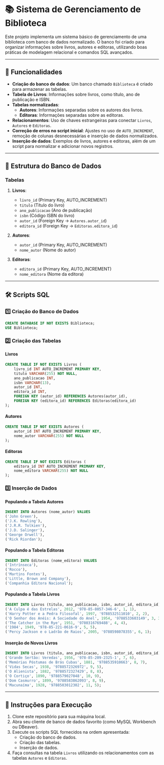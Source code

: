 # 📚 Sistema de Gerenciamento de Biblioteca

Este projeto implementa um sistema básico de gerenciamento de uma biblioteca com banco de dados normalizado. O banco foi criado para organizar informações sobre livros, autores e editoras, utilizando boas práticas de modelagem relacional e comandos SQL avançados.

---

## 🚀 Funcionalidades

- **Criação do banco de dados**: Um banco chamado `Biblioteca` é criado para armazenar as tabelas.
- **Tabela de Livros**: Informações sobre livros, como título, ano de publicação e ISBN.
- **Tabelas normalizadas**:
  - **Autores**: Informações separadas sobre os autores dos livros.
  - **Editoras**: Informações separadas sobre as editoras.
- **Relacionamentos**: Uso de chaves estrangeiras para conectar `Livros`, `Autores` e `Editoras`.
- **Correção de erros no script inicial**: Ajustes no uso de `AUTO_INCREMENT`, remoção de colunas desnecessárias e inserção de dados normalizados.
- **Inserção de dados**: Exemplos de livros, autores e editoras, além de um script para normalizar e adicionar novos registros.

---

## 📂 Estrutura do Banco de Dados

### Tabelas
1. **Livros**:
   - `livro_id` (Primary Key, AUTO_INCREMENT)
   - `titulo` (Título do livro)
   - `ano_publicacao` (Ano de publicação)
   - `isbn` (Código ISBN do livro)
   - `autor_id` (Foreign Key → `Autores.autor_id`)
   - `editora_id` (Foreign Key → `Editoras.editora_id`)

2. **Autores**:
   - `autor_id` (Primary Key, AUTO_INCREMENT)
   - `nome_autor` (Nome do autor)

3. **Editoras**:
   - `editora_id` (Primary Key, AUTO_INCREMENT)
   - `nome_editora` (Nome da editora)

---

## 🛠️ Scripts SQL

### 1️⃣ Criação do Banco de Dados
```sql
CREATE DATABASE IF NOT EXISTS Biblioteca;
USE Biblioteca;
```

### 2️⃣ Criação das Tabelas
#### Livros
```sql
CREATE TABLE IF NOT EXISTS Livros (
    livro_id INT AUTO_INCREMENT PRIMARY KEY,
    titulo VARCHAR(255) NOT NULL,
    ano_publicacao INT,
    isbn VARCHAR(13),
    autor_id INT,
    editora_id INT,
    FOREIGN KEY (autor_id) REFERENCES Autores(autor_id),
    FOREIGN KEY (editora_id) REFERENCES Editoras(editora_id)
);
```

#### Autores
```sql
CREATE TABLE IF NOT EXISTS Autores (
    autor_id INT AUTO_INCREMENT PRIMARY KEY,
    nome_autor VARCHAR(255) NOT NULL
);
```

#### Editoras
```sql
CREATE TABLE IF NOT EXISTS Editoras (
    editora_id INT AUTO_INCREMENT PRIMARY KEY,
    nome_editora VARCHAR(255) NOT NULL
);
```

### 3️⃣ Inserção de Dados
#### Populando a Tabela Autores
```sql
INSERT INTO Autores (nome_autor) VALUES
('John Green'),
('J.K. Rowling'),
('J.R.R. Tolkien'),
('J.D. Salinger'),
('George Orwell'),
('Rick Riordan');
```

#### Populando a Tabela Editoras
```sql
INSERT INTO Editoras (nome_editora) VALUES
('Intrínseca'),
('Rocco'),
('Martins Fontes'),
('Little, Brown and Company'),
('Companhia Editora Nacional');
```

#### Populando a Tabela Livros
```sql
INSERT INTO Livros (titulo, ano_publicacao, isbn, autor_id, editora_id) VALUES
('A Culpa é das Estrelas', 2012, '978-85-8057-346-6', 1, 1),
('Harry Potter e a Pedra Filosofal', 1997, '9788532511010', 2, 2),
('O Senhor dos Anéis: A Sociedade do Anel', 1954, '9788533603149', 3, 3),
('The Catcher in the Rye', 1951, '9780316769488', 4, 4),
('1984', 1949, '978-85-221-0616-9', 5, 5),
('Percy Jackson e o Ladrão de Raios', 2005, '9788598078355', 6, 1);
```

#### Inserção de Novos Livros
```sql
INSERT INTO Livros (titulo, ano_publicacao, isbn, autor_id, editora_id) VALUES
('Grande Sertão: Veredas', 1956, '978-85-209-2325-1', 7, 6),
('Memórias Póstumas de Brás Cubas', 1881, '9788535910663', 8, 7),
('Vidas Secas', 1938, '9788572326972', 9, 5),
('O Alienista', 1882, '9788572327429', 8, 8),
('O Cortiço', 1890, '9788579027048', 10, 9),
('Dom Casmurro', 1899, '9788583862093', 8, 9),
('Macunaíma', 1928, '9788503012302', 11, 5);
```

---

## 📜 Instruções para Execução

1. Clone este repositório para sua máquina local.
2. Abra seu cliente de banco de dados favorito (como MySQL Workbench ou DBeaver).
3. Execute os scripts SQL fornecidos na ordem apresentada:
   - Criação do banco de dados.
   - Criação das tabelas.
   - Inserção de dados.
4. Faça consultas na tabela `Livros` utilizando os relacionamentos com as tabelas `Autores` e `Editoras`.
